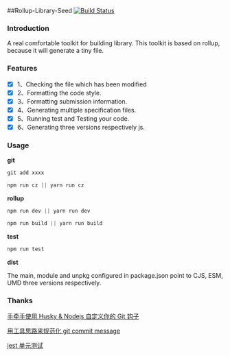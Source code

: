 ##Rollup-Library-Seed [![Build Status](https://travis-ci.com/Copyes/rollup-library-seed.svg?branch=master)](https://travis-ci.com/Copyes/rollup-library-seed)

### Introduction

A real comfortable toolkit for building library. This toolkit is based on rollup, because it will generate a tiny file.

### Features

* [x] 1、Checking the file which has been modified
* [x] 2、Formatting the code style.
* [x] 3、Formatting submission information.
* [x] 4、Generating multiple specification files.
* [x] 5、Running test and Testing your code.
* [x] 6、Generating three versions respectively js.

### Usage

**git**

```js
git add xxxx
```

```js
npm run cz || yarn run cz
```

**rollup**

```js
npm run dev || yarn run dev
```

```js
npm run build || yarn run build
```

**test**

```js
npm run test
```

**dist**

The main, module and unpkg configured in package.json point to CJS, ESM, UMD three versions respectively.

### Thanks

[手牵手使用 Husky & Nodejs 自定义你的 Git 钩子](https://github.com/PaicFE/blog/issues/10)

[用工具思路来规范化 git commit message](https://github.com/pigcan/blog/issues/15)

[jest 单元测试](https://facebook.github.io/jest/zh-Hans/)
